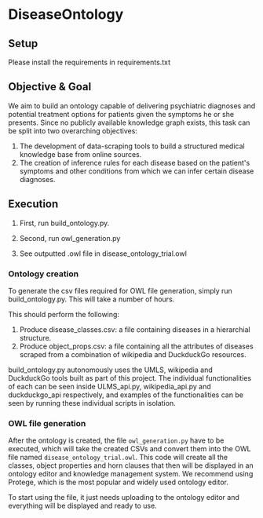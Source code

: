 # DiseaseOntology

## Setup

Please install the requirements in requirements.txt


## Objective & Goal

We aim to build an ontology capable of delivering psychiatric diagnoses and potential treatment options for patients given the symptoms he or she presents. Since no publicly available knowledge graph exists, this task can be split into two overarching objectives:
1. The development of data-scraping tools to build a structured medical knowledge base from online sources.
2. The creation of inference rules for each disease based on the patient's symptoms and other conditions from which we can infer certain disease diagnoses.


## Execution

1) First, run build_ontology.py.

2) Second, run owl_generation.py

3) See outputted .owl file in disease_ontology_trial.owl


### Ontology creation

To generate the csv files required for OWL file generation, simply run build_ontology.py. This will take a number of hours.

This should perform the following:

1) Produce disease_classes.csv: a file containing diseases in a hierarchial structure.
2) Produce object_props.csv: a file containing all the attributes of diseases scraped from a combination of wikipedia and DuckduckGo resources.

build_ontology.py autonomously uses the UMLS, wikipedia and DuckduckGo tools built as part of this project. The individual
functionalities of each can be seen inside ULMS_api.py, wikipedia_api.py and duckduckgo_api respectively, and examples of the
functionalities can be seen by running these individual scripts in isolation.

### OWL file generation

After the ontology is created, the file ```owl_generation.py``` have to be executed, which will take the created CSVs and convert them into the OWL file named ```disease_ontology_trial.owl```. This code will create all the classes, object properties and horn clauses that then will be displayed in an ontology editor and knowledge management system. We recommend using Protege, which is the most popular and widely used ontology editor.

To start using the file, it just needs uploading to the ontology editor and everything will be displayed and ready to use.
